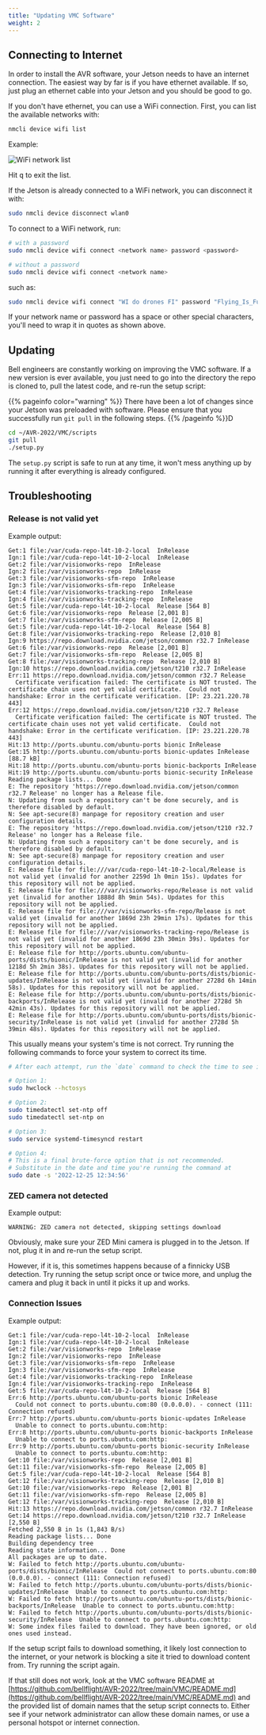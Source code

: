 ```yaml
---
title: "Updating VMC Software"
weight: 2
---
```


## Connecting to Internet

In order to install the AVR software, your Jetson needs to have an internet connection.
The easiest way by far is if you have ethernet available. If so, just plug
an ethernet cable into your Jetson and you should be good to go.

If you don't have ethernet, you can use a WiFi connection. First, you can list
the available networks with:

```bash
nmcli device wifi list
```

Example:

![WiFi network list](2022-06-15-17-38-04.png)

Hit <kbd>q</kbd> to exit the list.

If the Jetson is already connected to a WiFi network, you can disconnect it with:

```bash
sudo nmcli device disconnect wlan0
```

To connect to a WiFi network, run:

```bash
# with a password
sudo nmcli device wifi connect <network name> password <password>

# without a password
sudo nmcli device wifi connect <network name>
```

such as:

```bash
sudo nmcli device wifi connect "WI do drones FI" password "Flying_Is_Fun"
```

If your network name or password has a space or other special characters,
you'll need to wrap it in quotes as shown above.

## Updating

Bell engineers are constantly working on improving the VMC software.
If a new version is ever available, you just need to go into the
directory the repo is cloned to, pull the latest code, and re-run the setup script:

{{% pageinfo color="warning" %}}
There have been a lot of changes since your Jetson was preloaded with software.
Please ensure that you successfully run `git pull` in the following steps.
{{% /pageinfo %}}D

```bash
cd ~/AVR-2022/VMC/scripts
git pull
./setup.py
```

The `setup.py` script is safe to run at any time,
it won't mess anything up by running it after everything is already configured.

## Troubleshooting

### Release is not valid yet

Example output:

```text
Get:1 file:/var/cuda-repo-l4t-10-2-local  InRelease
Ign:1 file:/var/cuda-repo-l4t-10-2-local  InRelease
Get:2 file:/var/visionworks-repo  InRelease
Ign:2 file:/var/visionworks-repo  InRelease
Get:3 file:/var/visionworks-sfm-repo  InRelease
Ign:3 file:/var/visionworks-sfm-repo  InRelease
Get:4 file:/var/visionworks-tracking-repo  InRelease
Ign:4 file:/var/visionworks-tracking-repo  InRelease
Get:5 file:/var/cuda-repo-l4t-10-2-local  Release [564 B]
Get:6 file:/var/visionworks-repo  Release [2,001 B]
Get:7 file:/var/visionworks-sfm-repo  Release [2,005 B]
Get:5 file:/var/cuda-repo-l4t-10-2-local  Release [564 B]
Get:8 file:/var/visionworks-tracking-repo  Release [2,010 B]
Ign:9 https://repo.download.nvidia.com/jetson/common r32.7 InRelease
Get:6 file:/var/visionworks-repo  Release [2,001 B]
Get:7 file:/var/visionworks-sfm-repo  Release [2,005 B]
Get:8 file:/var/visionworks-tracking-repo  Release [2,010 B]
Ign:10 https://repo.download.nvidia.com/jetson/t210 r32.7 InRelease
Err:11 https://repo.download.nvidia.com/jetson/common r32.7 Release
  Certificate verification failed: The certificate is NOT trusted. The certificate chain uses not yet valid certificate.  Could not handshake: Error in the certificate verification. [IP: 23.221.220.78 443]
Err:12 https://repo.download.nvidia.com/jetson/t210 r32.7 Release
  Certificate verification failed: The certificate is NOT trusted. The certificate chain uses not yet valid certificate.  Could not handshake: Error in the certificate verification. [IP: 23.221.220.78 443]
Hit:13 http://ports.ubuntu.com/ubuntu-ports bionic InRelease
Get:15 http://ports.ubuntu.com/ubuntu-ports bionic-updates InRelease [88.7 kB]
Hit:18 http://ports.ubuntu.com/ubuntu-ports bionic-backports InRelease
Hit:19 http://ports.ubuntu.com/ubuntu-ports bionic-security InRelease
Reading package lists... Done
E: The repository 'https://repo.download.nvidia.com/jetson/common r32.7 Release' no longer has a Release file.
N: Updating from such a repository can't be done securely, and is therefore disabled by default.
N: See apt-secure(8) manpage for repository creation and user configuration details.
E: The repository 'https://repo.download.nvidia.com/jetson/t210 r32.7 Release' no longer has a Release file.
N: Updating from such a repository can't be done securely, and is therefore disabled by default.
N: See apt-secure(8) manpage for repository creation and user configuration details.
E: Release file for file:///var/cuda-repo-l4t-10-2-local/Release is not valid yet (invalid for another 2259d 1h 0min 15s). Updates for this repository will not be applied.
E: Release file for file:///var/visionworks-repo/Release is not valid yet (invalid for another 1888d 8h 9min 54s). Updates for this repository will not be applied.
E: Release file for file:///var/visionworks-sfm-repo/Release is not valid yet (invalid for another 1869d 23h 29min 17s). Updates for this repository will not be applied.
E: Release file for file:///var/visionworks-tracking-repo/Release is not valid yet (invalid for another 1869d 23h 30min 39s). Updates for this repository will not be applied.
E: Release file for http://ports.ubuntu.com/ubuntu-ports/dists/bionic/InRelease is not valid yet (invalid for another 1218d 5h 2min 38s). Updates for this repository will not be applied.
E: Release file for http://ports.ubuntu.com/ubuntu-ports/dists/bionic-updates/InRelease is not valid yet (invalid for another 2728d 6h 14min 58s). Updates for this repository will not be applied.
E: Release file for http://ports.ubuntu.com/ubuntu-ports/dists/bionic-backports/InRelease is not valid yet (invalid for another 2728d 5h 42min 43s). Updates for this repository will not be applied.
E: Release file for http://ports.ubuntu.com/ubuntu-ports/dists/bionic-security/InRelease is not valid yet (invalid for another 2728d 5h 39min 48s). Updates for this repository will not be applied.
```

This usually means your system's time is not correct. Try running the following
commands to force your system to correct its time.

```bash
# After each attempt, run the `date` command to check the time to see if it worked

# Option 1:
sudo hwclock --hctosys

# Option 2:
sudo timedatectl set-ntp off
sudo timedatectl set-ntp on

# Option 3:
sudo service systemd-timesyncd restart

# Option 4:
# This is a final brute-force option that is not recommended.
# Substitute in the date and time you're running the command at
sudo date -s '2022-12-25 12:34:56'
```

### ZED camera not detected

Example output:

```text
WARNING: ZED camera not detected, skipping settings download
```

Obviously, make sure your ZED Mini camera is plugged in to the Jetson. If not,
plug it in and re-run the setup script.

However, if it is, this sometimes happens because of a finnicky USB detection.
Try running the setup script once or twice more, and unplug the camera and plug
it back in until it picks it up and works.

### Connection Issues

Example output:

```text
Get:1 file:/var/cuda-repo-l4t-10-2-local  InRelease
Ign:1 file:/var/cuda-repo-l4t-10-2-local  InRelease
Get:2 file:/var/visionworks-repo  InRelease
Ign:2 file:/var/visionworks-repo  InRelease
Get:3 file:/var/visionworks-sfm-repo  InRelease
Ign:3 file:/var/visionworks-sfm-repo  InRelease
Get:4 file:/var/visionworks-tracking-repo  InRelease
Ign:4 file:/var/visionworks-tracking-repo  InRelease
Get:5 file:/var/cuda-repo-l4t-10-2-local  Release [564 B]
Err:6 http://ports.ubuntu.com/ubuntu-ports bionic InRelease
  Could not connect to ports.ubuntu.com:80 (0.0.0.0). - connect (111: Connection refused)
Err:7 http://ports.ubuntu.com/ubuntu-ports bionic-updates InRelease
  Unable to connect to ports.ubuntu.com:http:
Err:8 http://ports.ubuntu.com/ubuntu-ports bionic-backports InRelease
  Unable to connect to ports.ubuntu.com:http:
Err:9 http://ports.ubuntu.com/ubuntu-ports bionic-security InRelease
  Unable to connect to ports.ubuntu.com:http:
Get:10 file:/var/visionworks-repo  Release [2,001 B]
Get:11 file:/var/visionworks-sfm-repo  Release [2,005 B]
Get:5 file:/var/cuda-repo-l4t-10-2-local  Release [564 B]
Get:12 file:/var/visionworks-tracking-repo  Release [2,010 B]
Get:10 file:/var/visionworks-repo  Release [2,001 B]
Get:11 file:/var/visionworks-sfm-repo  Release [2,005 B]
Get:12 file:/var/visionworks-tracking-repo  Release [2,010 B]
Hit:13 https://repo.download.nvidia.com/jetson/common r32.7 InRelease
Get:14 https://repo.download.nvidia.com/jetson/t210 r32.7 InRelease [2,550 B]
Fetched 2,550 B in 1s (1,843 B/s)
Reading package lists... Done
Building dependency tree
Reading state information... Done
All packages are up to date.
W: Failed to fetch http://ports.ubuntu.com/ubuntu-ports/dists/bionic/InRelease  Could not connect to ports.ubuntu.com:80 (0.0.0.0). - connect (111: Connection refused)
W: Failed to fetch http://ports.ubuntu.com/ubuntu-ports/dists/bionic-updates/InRelease  Unable to connect to ports.ubuntu.com:http:
W: Failed to fetch http://ports.ubuntu.com/ubuntu-ports/dists/bionic-backports/InRelease  Unable to connect to ports.ubuntu.com:http:
W: Failed to fetch http://ports.ubuntu.com/ubuntu-ports/dists/bionic-security/InRelease  Unable to connect to ports.ubuntu.com:http:
W: Some index files failed to download. They have been ignored, or old ones used instead.
```

If the setup script fails to download something, it likely lost
connection to the internet, or your network is blocking a site it tried
to download content from. Try running the script again.

If that still does not work, look at the VMC software README at
[https://github.com/bellflight/AVR-2022/tree/main/VMC/README.md](https://github.com/bellflight/AVR-2022/tree/main/VMC/README.md)
and the provided list of domain names that the setup script connects to.
Either see if your network administrator can allow these domain names,
or use a personal hotspot or internet connection.

